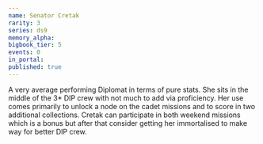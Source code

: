 ```yaml
---
name: Senator Cretak
rarity: 3
series: ds9
memory_alpha:
bigbook_tier: 5
events: 0
in_portal:
published: true
---
```


A very average performing Diplomat in terms of pure stats. She sits in the middle of the 3* DIP crew with not much to add via proficiency. Her use comes primarily to unlock a node on the cadet missions and to score in two additional collections. Cretak can participate in both weekend missions which is a bonus but after that consider getting her immortalised to make way for better DIP crew.
